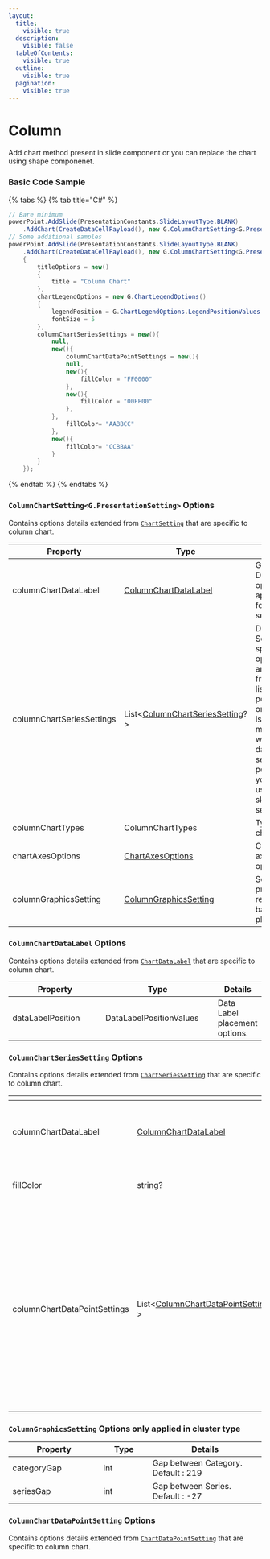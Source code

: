 ```yaml
---
layout:
  title:
    visible: true
  description:
    visible: false
  tableOfContents:
    visible: true
  outline:
    visible: true
  pagination:
    visible: true
---
```


# Column

Add chart method present in slide component or you can replace the chart using shape componenet.

### Basic Code Sample

{% tabs %}
{% tab title="C#" %}
```csharp
// Bare minimum
powerPoint.AddSlide(PresentationConstants.SlideLayoutType.BLANK)
	.AddChart(CreateDataCellPayload(), new G.ColumnChartSetting<G.PresentationSetting>());
// Some additional samples
powerPoint.AddSlide(PresentationConstants.SlideLayoutType.BLANK)
	.AddChart(CreateDataCellPayload(), new G.ColumnChartSetting<G.PresentationSetting>()
	{
		titleOptions = new()
		{
			title = "Column Chart"
		},
		chartLegendOptions = new G.ChartLegendOptions()
		{
			legendPosition = G.ChartLegendOptions.LegendPositionValues.TOP,
			fontSize = 5
		},
		columnChartSeriesSettings = new(){
			null,
			new(){
				columnChartDataPointSettings = new(){
				null,
				new(){
					fillColor = "FF0000"
				},
				new(){
					fillColor = "00FF00"
				},
			},
				fillColor= "AABBCC"
			},
			new(){
				fillColor= "CCBBAA"
			}
		}
	});
```
{% endtab %}
{% endtabs %}

### `ColumnChartSetting<G.PresentationSetting>` Options

Contains options details extended from [`ChartSetting`](./#chartsetting-options) that are specific to column chart.

<table><thead><tr><th width="251">Property</th><th width="287">Type</th><th>Details</th></tr></thead><tbody><tr><td>columnChartDataLabel</td><td><a href="column.md#columnchartdatalabel-options">ColumnChartDataLabel</a></td><td>General Data label option applied for all series</td></tr><tr><td>columnChartSeriesSettings</td><td>List&#x3C;<a href="column.md#columnchartsetting-options">ColumnChartSeriesSetting</a>?></td><td>Data Series specific options are used from the list. The position on the list is matched with the data series position. you can use null to skip a series</td></tr><tr><td>columnChartTypes</td><td>ColumnChartTypes</td><td>Type of chart</td></tr><tr><td>chartAxesOptions</td><td><a href="./#chartaxesoptions-options">ChartAxesOptions</a></td><td>Chart axes options</td></tr><tr><td>columnGraphicsSetting</td><td><a href="column.md#columngraphicssetting-options">ColumnGraphicsSetting</a></td><td>Set properties related to bar placement</td></tr></tbody></table>

### `ColumnChartDataLabel` Options

Contains options details extended from [`ChartDataLabel`](./#chartdatalabel-options) that are specific to column chart.

<table><thead><tr><th width="194">Property</th><th width="223">Type</th><th>Details</th></tr></thead><tbody><tr><td>dataLabelPosition</td><td>DataLabelPositionValues</td><td>Data Label placement options.</td></tr></tbody></table>

### `ColumnChartSeriesSetting` Options

Contains options details extended from [`ChartSeriesSetting`](./#chartseriessetting-options) that are specific to column chart.

<table><thead><tr><th width="281"></th><th width="311"></th><th></th></tr></thead><tbody><tr><td>columnChartDataLabel</td><td><a href="column.md#columnchartdatalabel-options">ColumnChartDataLabel</a></td><td>Data Label Option specific to one series</td></tr><tr><td>fillColor</td><td>string?</td><td>Fill color specific to one series</td></tr><tr><td>columnChartDataPointSettings</td><td>List&#x3C;<a href="column.md#columnchartdatapointsetting-options">ColumnChartDataPointSetting</a>?></td><td>Data point specific options are used from the list. The position on the list is matched with the data point position. you can use null to skip a data point.</td></tr></tbody></table>

### `ColumnGraphicsSetting` Options only applied in cluster type

<table><thead><tr><th width="165">Property</th><th width="82">Type</th><th>Details</th></tr></thead><tbody><tr><td>categoryGap</td><td>int</td><td>Gap between Category. Default : 219</td></tr><tr><td>seriesGap</td><td>int</td><td>Gap between Series. Default : -27</td></tr></tbody></table>

### `ColumnChartDataPointSetting` Options

Contains options details extended from [`ChartDataPointSetting`](./#chartdatapointsettings-options) that are specific to column chart.
